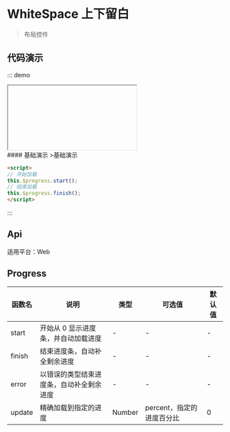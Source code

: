 # WhiteSpace 上下留白

>布局控件

## 代码演示
::: demo

<iframe>http://10.166.3.200:8080/demo.html#/progress</iframe>
<summary>
#### 基础演示
>基础演示
</summary>

```html
<script>
// 开始加载
this.$progress.start();
// 结束加载
this.$progress.finish();
</script>
```
:::

## Api

适用平台：Web

## Progress
| 函数名      | 说明          | 类型      | 可选值                           | 默认值  |
|---------- |-------------- |---------- |-------------------------------- |-------- |
| start | 开始从 0 显示进度条，并自动加载进度 | - | - | - |
| finish | 结束进度条，自动补全剩余进度 | - | - | - |
| error | 以错误的类型结束进度条，自动补全剩余进度 | - | - | - |
| update | 精确加载到指定的进度 | Number | percent，指定的进度百分比 | 0 |
